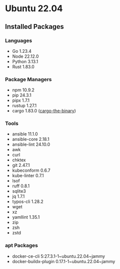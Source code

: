 # Ubuntu 22.04

## Installed Packages

### Languages

- Go 1.23.4
- Node 22.12.0
- Python 3.13.1
- Rust 1.83.0

### Package Managers

- npm 10.9.2
- pip 24.3.1
- pipx 1.7.1
- rustup 1.27.1
- cargo 1.83.0 ([cargo-the-binary](https://github.com/rust-lang/cargo/blob/master/src/cargo/version.rs))

### Tools

- ansible 11.1.0
- ansible-core 2.18.1
- ansible-lint 24.10.0
- awk
- curl
- chktex
- git 2.47.1
- kubeconform 0.6.7
- kube-linter 0.7.1
- lsof
- ruff 0.8.1
- sqlite3
- jq 1.7.1
- typos-cli 1.28.2
- wget
- xz
- yamllint 1.35.1
- zip
- zsh
- zstd

### apt Packages

- docker-ce-cli 5:27.3.1-1\~ubuntu.22.04\~jammy
- docker-buildx-plugin 0.17.1-1\~ubuntu.22.04\~jammy
